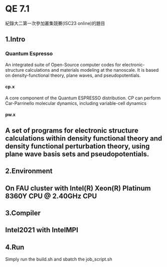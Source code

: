 # QE 7.1
紀錄大二第一次參加叢集競賽(ISC23 online)的題目

## 1.Intro
### Quantum Espresso 
An integrated suite of Open-Source computer codes for electronic-structure calculations and materials modeling at the nanoscale.
It is based on density-functional theory, plane waves, and pseudopotentials.
#### cp.x
A core component of the Quantum ESPRESSO distribution.
CP can perform Car-Parrinello molecular dynamics, including variable-cell dynamics
#### pw.x
A set of programs for electronic structure calculations within density functional theory and density functional perturbation theory, using plane wave basis sets and pseudopotentials.
---
## 2.Environment
On FAU cluster with Intel(R) Xeon(R) Platinum 8360Y CPU @ 2.40GHz CPU
---
## 3.Compiler
Intel2021 with IntelMPI
---
## 4.Run
Simply run the build.sh and sbatch the job_script.sh

